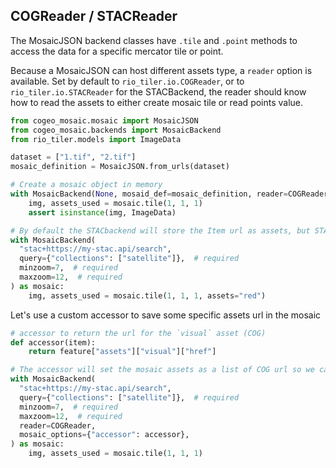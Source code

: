 

## COGReader / STACReader

The MosaicJSON backend classes have `.tile` and `.point` methods to access the data for a specific mercator tile or point.

Because a MosaicJSON can host different assets type, a `reader` option is available.
Set by default to `rio_tiler.io.COGReader`, or to `rio_tiler.io.STACReader` for the STACBackend, the reader should know how to read the assets to either create mosaic tile or read points value.

```python
from cogeo_mosaic.mosaic import MosaicJSON
from cogeo_mosaic.backends import MosaicBackend
from rio_tiler.models import ImageData

dataset = ["1.tif", "2.tif"]
mosaic_definition = MosaicJSON.from_urls(dataset)

# Create a mosaic object in memory
with MosaicBackend(None, mosaid_def=mosaic_definition, reader=COGReader) as mosaic:
    img, assets_used = mosaic.tile(1, 1, 1)
    assert isinstance(img, ImageData)

# By default the STACbackend will store the Item url as assets, but STACReader (default reader) will know how to read them.
with MosaicBackend(
  "stac+https://my-stac.api/search",
  query={"collections": ["satellite"]},  # required
  minzoom=7,  # required
  maxzoom=12,  # required
) as mosaic:
    img, assets_used = mosaic.tile(1, 1, 1, assets="red")
```

Let's use a custom accessor to save some specific assets url in the mosaic

```python
# accessor to return the url for the `visual` asset (COG)
def accessor(item):
    return feature["assets"]["visual"]["href"]

# The accessor will set the mosaic assets as a list of COG url so we can use the COGReader instead of the STACReader
with MosaicBackend(
  "stac+https://my-stac.api/search",
  query={"collections": ["satellite"]},  # required
  minzoom=7,  # required
  maxzoom=12,  # required
  reader=COGReader,
  mosaic_options={"accessor": accessor},
) as mosaic:
    img, assets_used = mosaic.tile(1, 1, 1)
```
